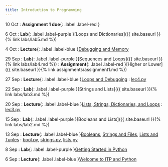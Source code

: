 ```yaml
---
title: Introduction to Programming
---
```


10 Oct
: **Assignment 1 due**{: .label .label-red }

6 Oct
: **Lab**{: .label .label-purple }[Loops and Dictionaries]({{ site.baseurl }}{% link labs/lab5.md %})

4 Oct
: **Lecture**{: .label .label-blue }[Debugging and Memory](https://brightspace.universiteitleiden.nl/d2l/le/lessons/240322/topics/2652713)

29 Sep
: **Lab**{: .label .label-purple }[Sequences and Loops]({{ site.baseurl }}{% link labs/lab4.md %})
: **Assignment**{: .label .label-red }[Higher or Lower]({{ site.baseurl }}{% link assignments/assignment1.md %})

27 Sep
: **Lecture**{: .label .label-blue }[Loops and Debugging](https://brightspace.universiteitleiden.nl/d2l/le/lessons/240322/topics/2647943)
  : [lec4.py](https://brightspace.universiteitleiden.nl/d2l/le/lessons/240322/topics/2648330)

22 Sep
: **Lab**{: .label .label-purple }[Strings and Lists]({{ site.baseurl }}{% link labs/lab3.md %})

20 Sep
: **Lecture**{: .label .label-blue }[Lists, Strings, Dictionaries, and Loops](https://brightspace.universiteitleiden.nl/d2l/le/lessons/240322/topics/2639539)
  : [lec3.py](https://brightspace.universiteitleiden.nl/d2l/le/lessons/240322/topics/2643488)

15 Sep
: **Lab**{: .label .label-purple }[Booleans and Lists]({{ site.baseurl }}{% link labs/lab2.md %})

13 Sep
: **Lecture**{: .label .label-blue }[Booleans](https://brightspace.universiteitleiden.nl/d2l/le/lessons/240322/topics/2628793), [Strings and Files](https://brightspace.universiteitleiden.nl/d2l/le/lessons/240322/topics/2630976), [Lists and Tuples](https://brightspace.universiteitleiden.nl/d2l/le/lessons/240322/topics/2630977)
  : [bool.py](https://brightspace.universiteitleiden.nl/d2l/le/lessons/240322/topics/2632195), [strings.py](https://brightspace.universiteitleiden.nl/d2l/le/lessons/240322/topics/2632197), [lists.py](https://brightspace.universiteitleiden.nl/d2l/le/lessons/240322/topics/2632196)

8 Sep
: **Lab**{: .label .label-purple }[Getting Started in Python](https://brightspace.universiteitleiden.nl/d2l/le/lessons/240322/topics/2619461)

6 Sep
: **Lecture**{: .label .label-blue }[Welcome to ITP and Python](https://brightspace.universiteitleiden.nl/d2l/le/lessons/240322/topics/2616960)